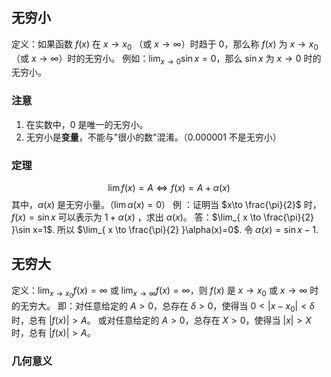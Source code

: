 ## 无穷小
定义：如果函数 $f(x)$ 在 $x\to x_{0}$ （或 $x\to \infty$）时趋于 0，那么称 $f(x)$ 为 $x\to x_{0}$ （或 $x\to \infty$）时的无穷小。
例如：$\lim_{ x \to 0 }\sin x=0$，那么 $\sin x$ 为 $x\to 0$ 时的无穷小。
### 注意
1. 在实数中，0 是唯一的无穷小。
2. 无穷小是**变量**，不能与"很小的数"混淆。（$0.000001$ 不是无穷小）
### 定理
$$
\lim f(x)=A \Leftrightarrow f(x)=A+\alpha(x)
$$
其中，$\alpha(x)$ 是无穷小量。（$\lim\alpha(x)=0$）
例 ：证明当 $x\to \frac{\pi}{2}$ 时，$f(x)=\sin x$ 可以表示为 $1+\alpha (x)$ ，求出 $\alpha(x)$。
	答：$\lim_{ x \to \frac{\pi}{2} }\sin x=1$.
	所以 $\lim_{ x \to \frac{\pi}{2} }\alpha(x)=0$.
	令 $\alpha(x)=\sin x-1$.

## 无穷大
定义：$\lim_{ x \to x_{0} }f(x)=\infty$ 或 $\lim_{ x \to \infty }f(x)=\infty$，则 $f(x)$ 是 $x\to x_{0}$ 或 $x\to \infty$ 时的无穷大。
即：对任意给定的 $A>0$，总存在 $\delta>0$，使得当 $0<|x-x_{0}|<\delta$ 时，总有 $|f(x)|>A$。
或对任意给定的 $A>0$，总存在 $X>0$，使得当 $|x|>X$ 时，总有 $|f(x)|>A$。
### 几何意义
